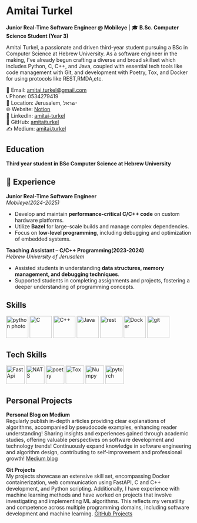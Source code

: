 # Amitai Turkel

**Junior Real-Time Software Engineer @ Mobileye** | 🎓 **B.Sc. Computer Science Student (Year 3)**

Amitai Turkel, a passionate and driven third-year student pursuing a BSc in Computer Science at Hebrew University. As a software engineer in the making, I've already begun crafting a diverse and broad skillset which includes Python, C, C++, and Java, coupled with essential tech tools like code management with Git, and development with Poetry, Tox, and Docker for using protocols like REST,RMDA,etc.

📧 Email: amitai.turkel@gmail.com  
📞 Phone: 0534279419  
📍 Location: Jerusalem, ישראל  
🌐 Website: [Notion](https://www.notion.so/39461e211f4a4361b900eaabeac07e01?v=24f986347b2d4e6fa1004d7f8d7997b9)  
🔗 LinkedIn: [amitai-turkel](https://linkedin.com/in/amitai-turkel)  
📂 GitHub: [amitaiturkel](https://github.com/amitaiturkel)  
✍️ Medium: [amitai.turkel](https://medium.com/@amitai.turkel)



## Education

**Third year student in BSc Computer Science at Hebrew University**  

## 💼 Experience

**Junior Real-Time Software Engineer**  
*Mobileye(2024-2025)*  
- Develop and maintain **performance-critical C/C++ code** on custom hardware platforms.  
- Utilize **Bazel** for large-scale builds and manage complex dependencies.  
- Focus on **low-level programming**, including debugging and optimization of embedded systems.  

**Teaching Assistant – C/C++ Programming(2023-2024)**  
*Hebrew University of Jerusalem*  
- Assisted students in understanding **data structures, memory management, and debugging techniques**.  
- Supported students in completing assignments and projects, fostering a deeper understanding of programming concepts.


## Skills
<img src="https://github.com/amitaiturkel/amitaiturkel/assets/121823740/335fa1e8-2a8a-46be-ac24-9a01010d379b" alt="python photo" width="60" height="60"> <img src="https://github.com/amitaiturkel/amitaiturkel/assets/121823740/a4ec351c-c8e7-48e0-ab9a-44cebfaf96ef" alt="C" width="60" height="60"> <img src="https://github.com/amitaiturkel/amitaiturkel/assets/121823740/c6475513-88d8-4627-92bb-907a567ed3ad" alt="C++" width="60" height="60"> <img src="https://github.com/amitaiturkel/amitaiturkel/assets/121823740/05efd90c-dfcc-4a9f-965f-04e908a0b946" alt="Java" width="60" height="60"> <img src="https://github.com/amitaiturkel/amitaiturkel/assets/121823740/2b2bffa8-698b-4902-b610-d6346def351e" alt="rest" width="60" height="60"> <img src="https://github.com/amitaiturkel/amitaiturkel/assets/121823740/ec304d58-47c8-4d1b-8d58-597b6b0a6302" alt="Docker" width="60" height="60"> <img src="https://github.com/amitaiturkel/amitaiturkel/assets/121823740/6666f735-af2c-4052-9628-da2a0344ecf7" alt="git" width="60" height="60">

## Tech Skills
<img src="https://github.com/amitaiturkel/amitaiturkel/assets/121823740/e1c24264-a959-4819-b82a-81cbb85aea37" alt="FastApi" width="50" height="50"> <img src="https://github.com/amitaiturkel/amitaiturkel/assets/121823740/7588cfba-21eb-46b1-a51e-2e2c92e55904" alt="NATS" width="50" height="50"> <img src="https://github.com/amitaiturkel/amitaiturkel/assets/121823740/f3b3eccd-6366-4db1-b72f-14d44b29461f" alt="poetry" width="50" height="50"> <img src="https://github.com/amitaiturkel/amitaiturkel/assets/121823740/c4fee0c6-cf7c-42ea-b786-13e0da52f6f6" alt="Tox" width="50" height="50"> <img src="https://github.com/amitaiturkel/amitaiturkel/assets/121823740/1c7046b1-e7cf-4887-85bb-149669a347bf" alt="Numpy" width="50" height="50"> <img src="https://github.com/amitaiturkel/amitaiturkel/assets/121823740/03f70d6c-6121-463e-b249-db1f0b9acb60" alt="pytorch" width="50" height="50">


## Personal Projects

**Personal Blog on Medium**  
Regularly publish in-depth articles providing clear explanations of algorithms, accompanied by pseudocode examples, enhancing reader understanding! Sharing insights and experiences gained through academic studies, offering valuable perspectives on software development and technology trends! Continuously expand knowledge in software engineering and algorithm design, contributing to self-improvement and professional growth! [Medium blog](medium.com/@amitai.turkel)

**Git Projects**  
My projects showcase an extensive skill set, encompassing Docker containerization, web communication using FastAPI, C and C++ development, and Python scripting. Additionally, I have experience with machine learning methods and have worked on projects that involve investigating and implementing ML algorithms. This reflects my versatility and competence across multiple programming domains, including software development and machine learning. [GitHub Projects](https://github.com/amitaiturkel)



